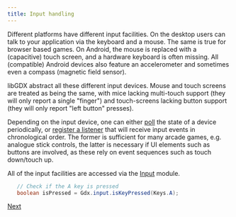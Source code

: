 ```yaml
---
title: Input handling
---
```

Different platforms have different input facilities. On the desktop users can talk to your application via the keyboard and a mouse. The same is true for browser based games. On Android, the mouse is replaced with a (capacitive) touch screen, and a hardware keyboard is often missing. All (compatible) Android devices also feature an accelerometer and sometimes even a compass (magnetic field sensor).

libGDX abstract all these different input devices. Mouse and touch screens are treated as being the same, with mice lacking multi-touch support (they will only report a single "finger") and touch-screens lacking button support (they will only report "left button" presses).

Depending on the input device, one can either [poll](http://en.wikipedia.org/wiki/Polling_\(computer_science\)) the state of a device periodically, or [register a listener](https://github.com/libgdx/libgdx/wiki/Event-handling) that will receive input events in chronological order. The former is sufficient for many arcade games, e.g. analogue stick controls, the latter is necessary if UI elements such as buttons are involved, as these rely on event sequences such as touch down/touch up.

All of the input facilities are accessed via the [Input](https://github.com/libgdx/libgdx/blob/master/gdx/src/com/badlogic/gdx/Input.java) module.

```java
   // Check if the A key is pressed
   boolean isPressed = Gdx.input.isKeyPressed(Keys.A);
```


[Next](/wiki/configuration-and-querying)